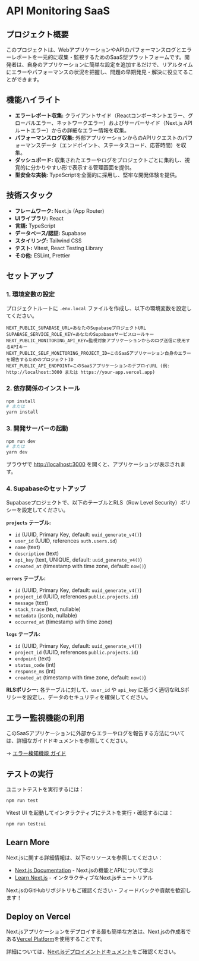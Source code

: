 # API Monitoring SaaS

## プロジェクト概要

このプロジェクトは、WebアプリケーションやAPIのパフォーマンスログとエラーレポートを一元的に収集・監視するためのSaaS型プラットフォームです。開発者は、自身のアプリケーションに簡単な設定を追加するだけで、リアルタイムにエラーやパフォーマンスの状況を把握し、問題の早期発見・解決に役立てることができます。

## 機能ハイライト

- **エラーレポート収集:** クライアントサイド（Reactコンポーネントエラー、グローバルエラー、ネットワークエラー）およびサーバーサイド（Next.js APIルートエラー）からの詳細なエラー情報を収集。
- **パフォーマンスログ収集:** 外部アプリケーションからのAPIリクエストのパフォーマンスデータ（エンドポイント、ステータスコード、応答時間）を収集。
- **ダッシュボード:** 収集されたエラーやログをプロジェクトごとに集約し、視覚的に分かりやすい形で表示する管理画面を提供。
- **型安全な実装:** TypeScriptを全面的に採用し、堅牢な開発体験を提供。

## 技術スタック

- **フレームワーク:** Next.js (App Router)
- **UIライブラリ:** React
- **言語:** TypeScript
- **データベース/認証:** Supabase
- **スタイリング:** Tailwind CSS
- **テスト:** Vitest, React Testing Library
- **その他:** ESLint, Prettier

## セットアップ

### 1. 環境変数の設定

プロジェクトルートに `.env.local` ファイルを作成し、以下の環境変数を設定してください。

```
NEXT_PUBLIC_SUPABASE_URL=あなたのSupabaseプロジェクトURL
SUPABASE_SERVICE_ROLE_KEY=あなたのSupabaseサービスロールキー
NEXT_PUBLIC_MONITORING_API_KEY=監視対象アプリケーションからのログ送信に使用するAPIキー
NEXT_PUBLIC_SELF_MONITORING_PROJECT_ID=このSaaSアプリケーション自身のエラーを報告するためのプロジェクトID
NEXT_PUBLIC_API_ENDPOINT=このSaaSアプリケーションのデプロイURL (例: http://localhost:3000 または https://your-app.vercel.app)
```

### 2. 依存関係のインストール

```bash
npm install
# または
yarn install
```

### 3. 開発サーバーの起動

```bash
npm run dev
# または
yarn dev
```

ブラウザで [http://localhost:3000](http://localhost:3000) を開くと、アプリケーションが表示されます。

### 4. Supabaseのセットアップ

Supabaseプロジェクトで、以下のテーブルとRLS（Row Level Security）ポリシーを設定してください。

**`projects` テーブル:**
- `id` (UUID, Primary Key, default: `uuid_generate_v4()`) 
- `user_id` (UUID, references `auth.users.id`)
- `name` (text)
- `description` (text)
- `api_key` (text, UNIQUE, default: `uuid_generate_v4()`) 
- `created_at` (timestamp with time zone, default: `now()`) 

**`errors` テーブル:**
- `id` (UUID, Primary Key, default: `uuid_generate_v4()`) 
- `project_id` (UUID, references `public.projects.id`)
- `message` (text)
- `stack_trace` (text, nullable)
- `metadata` (jsonb, nullable)
- `occurred_at` (timestamp with time zone)

**`logs` テーブル:**
- `id` (UUID, Primary Key, default: `uuid_generate_v4()`) 
- `project_id` (UUID, references `public.projects.id`)
- `endpoint` (text)
- `status_code` (int)
- `response_ms` (int)
- `created_at` (timestamp with time zone, default: `now()`) 

**RLSポリシー:**
各テーブルに対して、`user_id` や `api_key` に基づく適切なRLSポリシーを設定し、データのセキュリティを確保してください。

## エラー監視機能の利用

このSaaSアプリケーションに外部からエラーやログを報告する方法については、詳細なガイドドキュメントを参照してください。

→ [エラー検知機能 ガイド](./ERROR_MONITORING_GUIDE.md)

## テストの実行

ユニットテストを実行するには：

```bash
npm run test
```

Vitest UI を起動してインタラクティブにテストを実行・確認するには：

```bash
npm run test:ui
```

## Learn More

Next.jsに関する詳細情報は、以下のリソースを参照してください：

- [Next.js Documentation](https://nextjs.org/docs) - Next.jsの機能とAPIについて学ぶ
- [Learn Next.js](https://nextjs.org/learn) - インタラクティブなNext.jsチュートリアル

Next.jsのGitHubリポジトリもご確認ください - フィードバックや貢献を歓迎します！

## Deploy on Vercel

Next.jsアプリケーションをデプロイする最も簡単な方法は、Next.jsの作成者である[Vercel Platform](https://vercel.com/new?utm_medium=default-template&filter=next.js&utm_source=create-next-app&utm_campaign=create-next-app-readme)を使用することです。

詳細については、[Next.jsデプロイメントドキュメント](https://nextjs.org/docs/app/building-your-application/deploying)をご確認ください。
